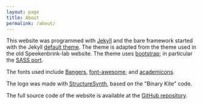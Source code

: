 ```yaml
---
layout: page
title: About
permalink: /about/
---
```


This website was programmed with [Jekyll](http://jekyllrb.com) and the bare framework started with the Jekyll [default theme](https://github.com/jglovier/jekyll-new). The theme is adapted from the theme used in the old Speekenbrink-lab website. The theme uses [bootstrap](http://getbootstrap.com); in particular the [SASS port](https://github.com/twbs/bootstrap-sass).

The fonts used include [Bangers](https://fonts.google.com/specimen/Bangers), [font-awesome](http://fontawesome.io/), and [academicons](http://jpswalsh.github.io/academicons/).

The logo was made with [StructureSynth](http://structuresynth.sourceforge.net/), based on the "Binary Kite" code.

The full source code of the website is available at the [GitHub repository](https://github.com/speekenbrink-lab/speekenbrink-lab.github.io).
